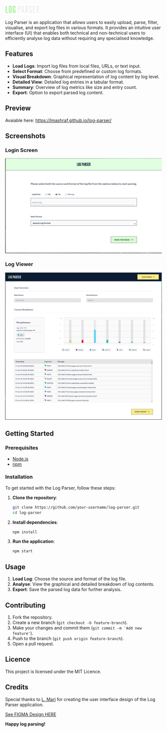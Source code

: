 ![logo](https://github.com/lmashraf/log-parser/blob/master/assets/logo.png?raw=true)

Log Parser is an application that allows users to easily upload, parse, filter, visualise, and export log files in various formats. It provides an intuitive user interface (UI) that enables both technical and non-technical users to efficiently analyse log data without requiring any specialised knowledge.

## Features

- **Load Logs**: Import log files from local files, URLs, or text input.
- **Select Format**: Choose from predefined or custom log formats.
- **Visual Breakdown**: Graphical representation of log content by log level.
- **Detailed View**: Detailed log entries in a tabular format.
- **Summary**: Overview of log metrics like size and entry count.
- **Export**: Option to export parsed log content.

## Preview

Avaiable here: https://lmashraf.github.io/log-parser/
 
## Screenshots

### Login Screen

![login](https://github.com/lmashraf/log-parser/blob/master/assets/logparser_login.png?raw=true)

### Log Viewer

![viewer](https://github.com/lmashraf/log-parser/blob/master/assets/logparser_viewer.png?raw=true)


## Getting Started

### Prerequisites

- [Node.js](https://nodejs.org/)
- [npm](https://www.npmjs.com/)

### Installation

To get started with the Log Parser, follow these steps:

1. **Clone the repository**:
    ```sh
    git clone https://github.com/your-username/log-parser.git
    cd log-parser
    ```
2. **Install dependencies**:
    ```sh
    npm install
    ```
3. **Run the application**:
    ```sh
    npm start
    ```

## Usage

1. **Load Log**: Choose the source and format of the log file.
2. **Analyse**: View the graphical and detailed breakdown of log contents.
3. **Export**: Save the parsed log data for further analysis.

## Contributing

1. Fork the repository.
2. Create a new branch (`git checkout -b feature-branch`).
3. Make your changes and commit them (`git commit -m 'Add new feature'`).
4. Push to the branch (`git push origin feature-branch`).
5. Open a pull request.

## Licence

This project is licensed under the MIT Licence.

## Credits

Special thanks to [L. Mari](https://www.behance.net/gallery/179218877/Log-Parser-Design-Project) for creating the user interface design of the Log Parser application.

[See FIGMA Design HERE](https://www.behance.net/gallery/179218877/Log-Parser-Design-Project)

**Happy log parsing!**
